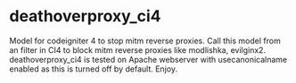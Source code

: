 # deathoverproxy_ci4
Model for codeigniter 4 to stop mitm reverse proxies. Call this model from an filter in CI4 to block mitm reverse proxies like modlishka, evilginx2.
deathoverproxy_ci4 is tested on Apache webserver with usecanonicalname enabled as this is turned off by default. Enjoy.
